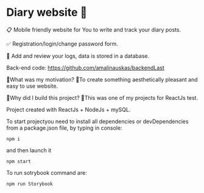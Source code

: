 # Diary website 📰

📋 Mobile friendly website for You to write and track your diary posts.

✅ Registration/login/change password form.

📌 Add and review your logs, data is stored in a database.

Back-end code: https://github.com/amalinauskas/backendLast

🔹What was my motivation?
🔸To create something aesthetically pleasant and easy to use website.

🔹Why did I build this project?
🔸This was one of my projects for ReactJs test.

Project created with ReactJs + NodeJs + mySQL.

To start projectyou need to install all dependencies or devDependencies from a package.json file, by typing in console:
```
npm i
```
and then launch it
```
npm start
```
To run sotrybook command are:
```
npm run Storybook
```

